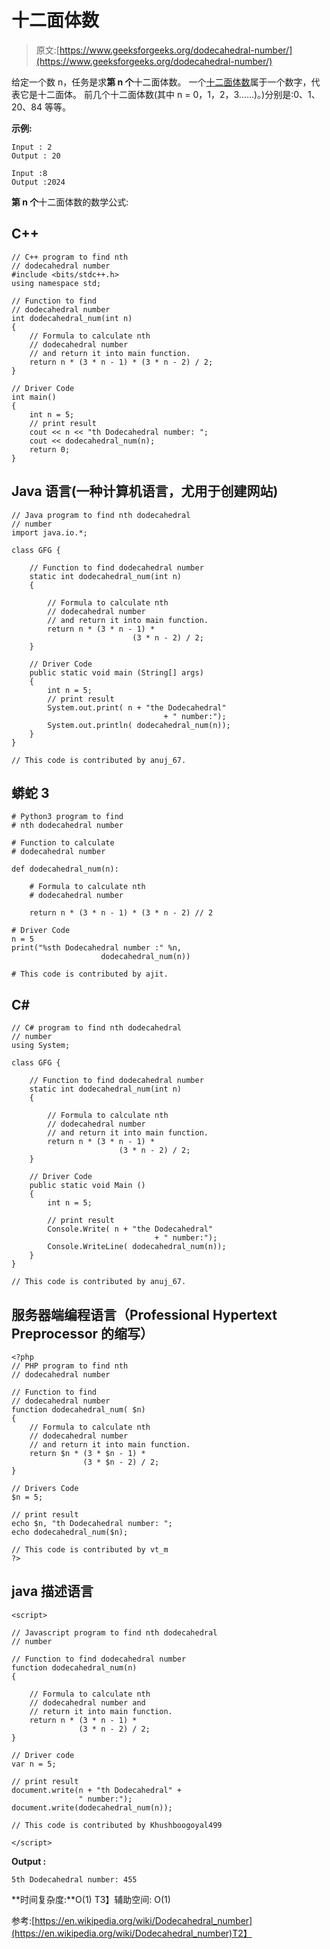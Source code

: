# 十二面体数

> 原文:[https://www.geeksforgeeks.org/dodecahedral-number/](https://www.geeksforgeeks.org/dodecahedral-number/)

给定一个数 n，任务是求**第 n 个**十二面体数。
一个[十二面体数](https://en.wikipedia.org/wiki/Dodecahedral_number)属于一个数字，代表它是十二面体。
前几个十二面体数(其中 n = 0，1，2，3……)。)分别是:0、1、20、84 等等。

**示例:**

```
Input : 2
Output : 20

Input :8
Output :2024
```

**第 n 个**十二面体数的数学公式:

## C++

```
// C++ program to find nth
// dodecahedral number
#include <bits/stdc++.h>
using namespace std;

// Function to find
// dodecahedral number
int dodecahedral_num(int n)
{
    // Formula to calculate nth
    // dodecahedral number
    // and return it into main function.
    return n * (3 * n - 1) * (3 * n - 2) / 2;
}

// Driver Code
int main()
{
    int n = 5;
    // print result
    cout << n << "th Dodecahedral number: ";
    cout << dodecahedral_num(n);
    return 0;
}
```

## Java 语言(一种计算机语言，尤用于创建网站)

```
// Java program to find nth dodecahedral
// number
import java.io.*;

class GFG {

    // Function to find dodecahedral number
    static int dodecahedral_num(int n)
    {

        // Formula to calculate nth
        // dodecahedral number
        // and return it into main function.
        return n * (3 * n - 1) *
                           (3 * n - 2) / 2;
    }

    // Driver Code
    public static void main (String[] args)
    {
        int n = 5;
        // print result
        System.out.print( n + "the Dodecahedral"
                                  + " number:");
        System.out.println( dodecahedral_num(n));
    }
}

// This code is contributed by anuj_67.
```

## 蟒蛇 3

```
# Python3 program to find
# nth dodecahedral number

# Function to calculate
# dodecahedral number

def dodecahedral_num(n):

    # Formula to calculate nth
    # dodecahedral number

    return n * (3 * n - 1) * (3 * n - 2) // 2

# Driver Code
n = 5
print("%sth Dodecahedral number :" %n,
                    dodecahedral_num(n))

# This code is contributed by ajit.                
```

## C#

```
// C# program to find nth dodecahedral
// number
using System;

class GFG {

    // Function to find dodecahedral number
    static int dodecahedral_num(int n)
    {

        // Formula to calculate nth
        // dodecahedral number
        // and return it into main function.
        return n * (3 * n - 1) *
                        (3 * n - 2) / 2;
    }

    // Driver Code
    public static void Main ()
    {
        int n = 5;

        // print result
        Console.Write( n + "the Dodecahedral"
                                + " number:");
        Console.WriteLine( dodecahedral_num(n));
    }
}

// This code is contributed by anuj_67.
```

## 服务器端编程语言（Professional Hypertext Preprocessor 的缩写）

```
<?php
// PHP program to find nth
// dodecahedral number

// Function to find
// dodecahedral number
function dodecahedral_num( $n)
{
    // Formula to calculate nth
    // dodecahedral number
    // and return it into main function.
    return $n * (3 * $n - 1) *
                (3 * $n - 2) / 2;
}

// Drivers Code
$n = 5;

// print result
echo $n, "th Dodecahedral number: ";
echo dodecahedral_num($n);

// This code is contributed by vt_m
?>
```

## java 描述语言

```
<script>

// Javascript program to find nth dodecahedral
// number

// Function to find dodecahedral number
function dodecahedral_num(n)
{

    // Formula to calculate nth
    // dodecahedral number and
    // return it into main function.
    return n * (3 * n - 1) *
               (3 * n - 2) / 2;
}

// Driver code
var n = 5;

// print result
document.write(n + "th Dodecahedral" +
               " number:");
document.write(dodecahedral_num(n));

// This code is contributed by Khushboogoyal499

</script>
```

**Output :** 

```
5th Dodecahedral number: 455
```

**时间复杂度:**O(1)
T3】辅助空间: O(1)

参考:[https://en.wikipedia.org/wiki/Dodecahedral_number](https://en.wikipedia.org/wiki/Dodecahedral_number)T2】